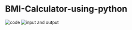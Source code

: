 # BMI-Calculator-using-python
![code](https://github.com/saikumudini/BMI-Calculator-using-python/assets/134522159/63503ed2-cafc-4b62-87e6-64b40568e08f)
![input and output](https://github.com/saikumudini/BMI-Calculator-using-python/assets/134522159/1a37f3ad-bbef-4ebf-9037-bde42241476e)
